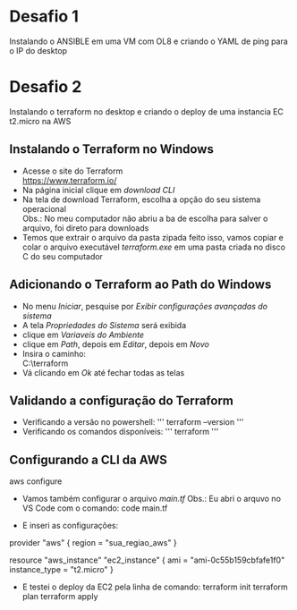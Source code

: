 # Desafio 1
Instalando o ANSIBLE em uma VM com OL8 e criando o YAML de ping para o IP do desktop


# Desafio 2
Instalando o terraform no desktop e criando o deploy de uma instancia EC t2.micro na AWS

## Instalando o Terraform no Windows
- Acesse o site do Terraform<br>
https://www.terraform.io/
- Na página inicial clique em *download CLI*
- Na tela de download Terraform, escolha a opção do seu sistema operacional<br>
Obs.: No meu computador não abriu a ba de escolha para salver o arquivo, foi direto para downloads
- Temos que extrair o arquivo da pasta zipada
feito isso, vamos copiar e colar o arquivo executável *terraform.exe* em uma pasta criada no disco C do seu computador

## Adicionando o Terraform ao Path do Windows
-  No menu *Iniciar*, pesquise por *Exibir configurações avançadas do sistema*
- A tela *Propriedades do Sistema* será exibida
- clique em *Variaveis do Ambiente*
- clique em *Path*, depois em *Editar*, depois em *Novo*
- Insira o caminho: <br>
C:\terraform
- Vá clicando em *Ok* até fechar todas as telas
## Validando a configuração do Terraform
- Verificando a versão no powershell:
'''
terraform –version
'''
- Verificando os comandos disponíveis:
'''
terraform
'''
## Configurando a CLI da AWS

 aws configure

- Vamos também configurar o arquivo *main.tf*
Obs.: Eu abri o arquvo no VS Code com o comando:
 code main.tf

- E inseri as configurações:

provider "aws" {
    region = "sua_regiao_aws"
}

resource "aws_instance" "ec2_instance" {
  ami           = "ami-0c55b159cbfafe1f0" 
  instance_type = "t2.micro"
}

- E testei o deploy da EC2 pela linha de comando:
    terraform init
    terraform plan
    terraform apply